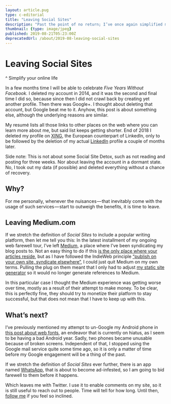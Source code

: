 ```yaml
---
layout: article.pug
type: c-editorial
title: "Leaving Social Sites"
description: "Past the point of no return; I’ve once again simplified my online life."
thumbnail: {type: image/jpeg}
published: 2019-08-21T05:23:00Z
deprecatedUrl: /about/2019-08-leaving-social-sites
---
```


# Leaving Social Sites
^ Simplify your online life

In a few months time I will be able to celebrate _Five Years Without Facebook._ I deleted my account in 2014, and it was the second and final time I did so, because since then I did not crawl back by creating yet another profile. Then there was Google+. I thought about deleting that account, but Google beat me to it. Anyhow, this post is about something else, although the underlying reasons are similar.

My resumé lists all those links to other places on the web where you can learn more about me, but said list keeps getting shorter. End of 2018 I deleted my profile on [XING](https://www.xing.com/), the European counterpart of LinkedIn, only to be followed by the deletion of my actual [LinkedIn](https://www.linkedin.com/) profile a couple of months later.

Side note: This is not about some Social Site Detox, such as not reading and posting for three weeks. Nor about leaving the account in a dormant state. No, I took out my data (if possible) and deleted everything without a chance of recovery.

## Why?

For me personally, whenever the nuisances&#8202;&mdash;&#8202;that inevitably come with the usage of such services&#8202;&mdash;&#8202;start to outweigh the benefits, it is time to leave.

## Leaving Medium.com

If we stretch the definition of _Social Sites_ to include a popular writing platform, then let me tell you this: In the latest installment of my ongoing web farewell tour, I’ve left [Medium](https://medium.com), a place where I’ve been syndicating my blog posts to. Not an easy thing to do if this [is the only place where your articles reside](/2015/own-your-own-data/), but as I have followed the IndieWeb principle [“publish on your own site, syndicate elsewhere”](https://indieweb.org/POSSE), I could just quit Medium on my own terms. Pulling the plug on them meant that I only had to adjust [my static site generator](/2017/metalsmith-io/) so it would no longer generate references to Medium.

In this particular case I thought the Medium experience was getting worse over time, mostly as a result of their attempt to make money. To be clear, this is perfectly fine, they should try to monetize their platform to stay successful, but that does not mean that I have to keep up with this.

## What’s next?

I’ve previously mentioned my attempt to un-Google my Android phone in [this post about web fonts](/2018/no-webfont-no-cry/), an endeavor that is currently on hiatus, as I seem to be having a bad Android year. Sadly, two phones became unusable because of broken screens. Independent of that, I stopped using the Google mail service quite some time ago, so it is only a matter of time before my Google engagement will be a thing of the past.

If we stretch the definition of _Social Sites_ ever further, there is an app named [WhatsApp](https://web.whatsapp.com), that is about to become ad-infested, so I am going to bid farewell to them before it happens.

Which leaves me with Twitter. I use it to enable comments on my site, so it is still useful to reach out to people. Time will tell for how long. Until then, [follow me](https://twitter.com/cssence) if you feel so inclined.
